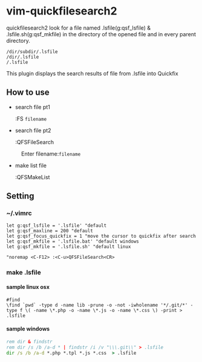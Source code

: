 # vim-quickfilesearch2

quickfilesearch2 look for a file named .lsfile(g:qsf_lsfile) & .lsfile.sh(g:qsf_mkfile) in the directory of the opened file and in every parent directory.

```
/dir/subdir/.lsfile
/dir/.lsfile
/.lsfile
```

This plugin displays the search results of file from .lsfile into Quickfix

## How to use

- search file pt1

  :FS `filename`

- search file pt2

  :QFSFileSearch

  &nbsp;&nbsp;&nbsp;&nbsp;Enter filename:`filename`


- make list file

  :QFSMakeList

## Setting

### ~/.vimrc

```vim
let g:qsf_lsfile = '.lsfile' "default
let g:qsf_maxline = 200 "default
let g:qsf_focus_quickfix = 1 "move the cursor to quickfix after search
let g:qsf_mkfile = '.lsfile.bat' "default windows
let g:qsf_mkfile = '.lsfile.sh' "default linux

"noremap <C-F12> :<C-u>QFSFileSearch<CR>
```

### make .lsfile

#### sample linux osx

```shell
#find
\find `pwd` -type d -name lib -prune -o -not -iwholename '*/.git/*' -type f \( -name \*.php -o -name \*.js -o -name \*.css \) -print > .lsfile
```

#### sample windows

```bat
rem dir & findstr
rem dir /s /b /a-d * | findstr /i /v "\\\.git\\" > .lsfile
dir /s /b /a-d *.php *.tpl *.js *.css  > .lsfile
```

